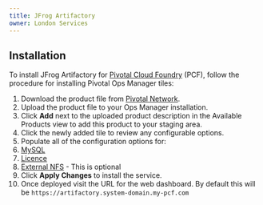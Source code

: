 ```yaml
---
title: JFrog Artifactory
owner: London Services
---
```


## Installation

To install JFrog Artifactory for [Pivotal Cloud Foundry](https://network.pivotal.io/products/pivotal-cf) (PCF), follow the procedure for installing Pivotal Ops Manager tiles:

1. Download the product file from [Pivotal Network](https://network.pivotal.io/products/p-jfrog-artifactory).
1. Upload the product file to your Ops Manager installation.
1. Click **Add** next to the uploaded product description in the Available Products view to add this product to your staging area.
1. Click the newly added tile to review any configurable options.
1. Populate all of the configuration options for:
  1. [MySQL](./configuration.html#mysql)
  1. [Licence](./configuration.html#license)
  1. [External NFS](./configuration.html#nfs) - This is optional
1. Click **Apply Changes** to install the service.
1. Once deployed visit the URL for the web dashboard. By default this will be `https://artifactory.system-domain.my-pcf.com`
